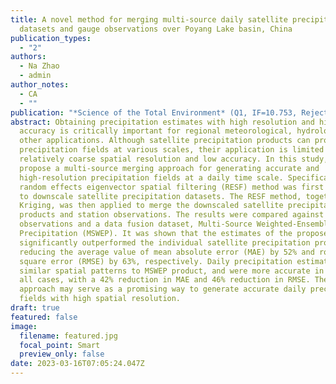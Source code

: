 ```yaml
---
title: A novel method for merging multi-source daily satellite precipitation
  datasets and gauge observations over Poyang Lake basin, China
publication_types:
  - "2"
authors:
  - Na Zhao
  - admin
author_notes:
  - CA
  - ""
publication: "*Science of the Total Environment* (Q1, IF=10.753, Reject)"
abstract: Obtaining precipitation estimates with high resolution and high
  accuracy is critically important for regional meteorological, hydrological and
  other applications. Although satellite precipitation products can provide
  precipitation fields at various scales, their application is limited by the
  relatively coarse spatial resolution and low accuracy. In this study, we
  propose a multi-source merging approach for generating accurate and
  high-resolution precipitation fields at a daily time scale. Specifically, a
  random effects eigenvector spatial filtering (RESF) method was first applied
  to downscale satellite precipitation datasets. The RESF method, together with
  Kriging, was then applied to merge the downscaled satellite precipitation
  products and station observations. The results were compared against
  observations and a data fusion dataset, Multi-Source Weighted-Ensemble
  Precipitation (MSWEP). It was shown that the estimates of the proposed method
  significantly outperformed the individual satellite precipitation product,
  reducing the average value of mean absolute error (MAE) by 52% and root mean
  square error (RMSE) by 63%, respectively. Daily precipitation estimates showed
  similar spatial patterns to MSWEP product, and were more accurate in almost
  all cases, with a 42% reduction in MAE and 46% reduction in RMSE. The proposed
  approach may serve as a promising way to generate accurate daily precipitation
  fields with high spatial resolution.
draft: true
featured: false
image:
  filename: featured.jpg
  focal_point: Smart
  preview_only: false
date: 2023-03-16T07:05:24.047Z
---
```

